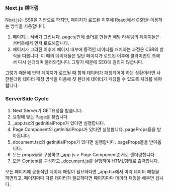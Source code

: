 ### Next.js 렌더링
Next.js는 SSR을 기반으로 하지만, 페이지가 로드된 이후에 React에서 CSR을 이용하는 방식을 사용합니다.

1. 페이지는 서버가 그립니다. pages/안에 폴더를 만들면 해당 라우팅의 페이지들은 서버측에서 먼저 로드해줍니다.
2. 페이지가 그려진 이후에 페이지 내부에 동적인 데이터를 패치하는 과정은 CSR의 방식을 따릅니다. 이 때의 데이터들은 일단 페이지가 로드된 이후에 클라이언트 측에서 다시 렌더되며 불러와집니다. 그렇기 때문에 SEO에 걸리지 않습니다.

그렇기 때문에 만약 페이지가 로드될 때 함께 데이터가 패칭되어야 하는 상황이라면 사전렌더링 데이터 패칭 방식을 이용해 첫 렌더에 데이터가 패칭될 수 있도록 처리를 해야 합니다.

### ServerSide Cycle

1. Next Server가 GET요청을 받습니다.
2. 요청에 맞는 Page를 찾습니다.
3. _app.tsx의 getInitialProps가 있다면 실행합니다.
4. Page Component의 getInitialProps가 있다면 실행합니다. pageProps들을 받아옵니다.
5. document.tsx의 getInitialProps가 있다면 실행합니다. pageProps들을 받아옵니다.
6. 모든 props들을 구성하고 _app.js > Page Component순서로 렌더링합니다.
7. 모든 Content를 구성하고 _document.js를 실행하여 HTML형태로 출력합니다.

모든 페이지에 공통적인 데이터 패칭이 필요하다면 _app.tsx에서 미리 데이터 패칭을 하면되고, 페이지마다 다른 데이터가 필요하다면 페이지마다 데이터 패칭을 해주면 됩니다.
